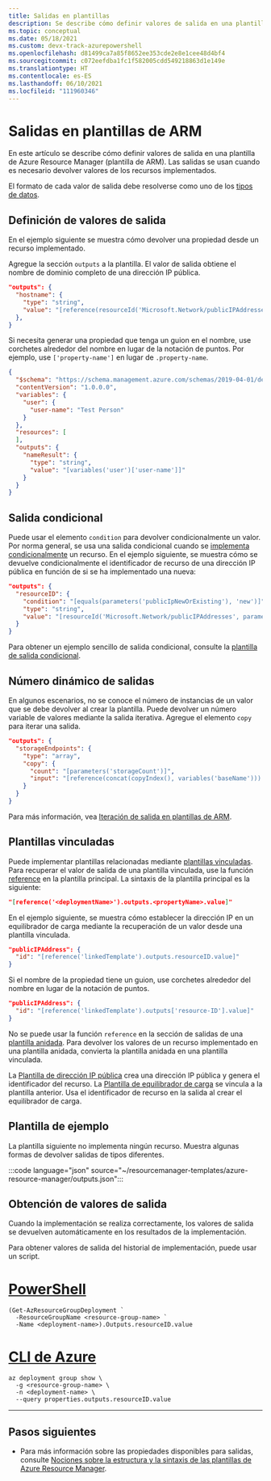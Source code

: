```yaml
---
title: Salidas en plantillas
description: Se describe cómo definir valores de salida en una plantilla de Azure Resource Manager (plantilla de ARM).
ms.topic: conceptual
ms.date: 05/18/2021
ms.custom: devx-track-azurepowershell
ms.openlocfilehash: d81499ca7a85f8652ee353cde2e8e1cee48d4bf4
ms.sourcegitcommit: c072eefdba1fc1f582005cdd549218863d1e149e
ms.translationtype: HT
ms.contentlocale: es-ES
ms.lasthandoff: 06/10/2021
ms.locfileid: "111960346"
---
```

# <a name="outputs-in-arm-templates"></a>Salidas en plantillas de ARM

En este artículo se describe cómo definir valores de salida en una plantilla de Azure Resource Manager (plantilla de ARM). Las salidas se usan cuando es necesario devolver valores de los recursos implementados.

El formato de cada valor de salida debe resolverse como uno de los [tipos de datos](data-types.md).

## <a name="define-output-values"></a>Definición de valores de salida

En el ejemplo siguiente se muestra cómo devolver una propiedad desde un recurso implementado.

Agregue la sección `outputs` a la plantilla. El valor de salida obtiene el nombre de dominio completo de una dirección IP pública.

```json
"outputs": {
  "hostname": {
    "type": "string",
    "value": "[reference(resourceId('Microsoft.Network/publicIPAddresses', variables('publicIPAddressName'))).dnsSettings.fqdn]"
  },
}
```

Si necesita generar una propiedad que tenga un guion en el nombre, use corchetes alrededor del nombre en lugar de la notación de puntos. Por ejemplo, use `['property-name']` en lugar de `.property-name`.

```json
{
  "$schema": "https://schema.management.azure.com/schemas/2019-04-01/deploymentTemplate.json#",
  "contentVersion": "1.0.0.0",
  "variables": {
    "user": {
      "user-name": "Test Person"
    }
  },
  "resources": [
  ],
  "outputs": {
    "nameResult": {
      "type": "string",
      "value": "[variables('user')['user-name']]"
    }
  }
}
```

## <a name="conditional-output"></a>Salida condicional

Puede usar el elemento `condition` para devolver condicionalmente un valor. Por norma general, se usa una salida condicional cuando se [implementa condicionalmente](conditional-resource-deployment.md) un recurso. En el ejemplo siguiente, se muestra cómo se devuelve condicionalmente el identificador de recurso de una dirección IP pública en función de si se ha implementado una nueva:

```json
"outputs": {
  "resourceID": {
    "condition": "[equals(parameters('publicIpNewOrExisting'), 'new')]",
    "type": "string",
    "value": "[resourceId('Microsoft.Network/publicIPAddresses', parameters('publicIPAddresses_name'))]"
  }
}
```

Para obtener un ejemplo sencillo de salida condicional, consulte la [plantilla de salida condicional](https://github.com/bmoore-msft/AzureRM-Samples/blob/master/conditional-output/azuredeploy.json).

## <a name="dynamic-number-of-outputs"></a>Número dinámico de salidas

En algunos escenarios, no se conoce el número de instancias de un valor que se debe devolver al crear la plantilla. Puede devolver un número variable de valores mediante la salida iterativa. Agregue el elemento `copy` para iterar una salida.

```json
"outputs": {
  "storageEndpoints": {
    "type": "array",
    "copy": {
      "count": "[parameters('storageCount')]",
      "input": "[reference(concat(copyIndex(), variables('baseName'))).primaryEndpoints.blob]"
    }
  }
}
```

Para más información, vea [Iteración de salida en plantillas de ARM](copy-outputs.md).

## <a name="linked-templates"></a>Plantillas vinculadas

Puede implementar plantillas relacionadas mediante [plantillas vinculadas](linked-templates.md). Para recuperar el valor de salida de una plantilla vinculada, use la función [reference](template-functions-resource.md#reference) en la plantilla principal. La sintaxis de la plantilla principal es la siguiente:

```json
"[reference('<deploymentName>').outputs.<propertyName>.value]"
```

En el ejemplo siguiente, se muestra cómo establecer la dirección IP en un equilibrador de carga mediante la recuperación de un valor desde una plantilla vinculada.

```json
"publicIPAddress": {
  "id": "[reference('linkedTemplate').outputs.resourceID.value]"
}
```

Si el nombre de la propiedad tiene un guion, use corchetes alrededor del nombre en lugar de la notación de puntos.

```json
"publicIPAddress": {
  "id": "[reference('linkedTemplate').outputs['resource-ID'].value]"
}
```

No se puede usar la función `reference` en la sección de salidas de una [plantilla anidada](linked-templates.md#nested-template). Para devolver los valores de un recurso implementado en una plantilla anidada, convierta la plantilla anidada en una plantilla vinculada.

La [Plantilla de dirección IP pública](https://github.com/Azure/azure-docs-json-samples/blob/master/azure-resource-manager/linkedtemplates/public-ip.json) crea una dirección IP pública y genera el identificador del recurso. La [Plantilla de equilibrador de carga](https://github.com/Azure/azure-docs-json-samples/blob/master/azure-resource-manager/linkedtemplates/public-ip-parentloadbalancer.json) se vincula a la plantilla anterior. Usa el identificador de recurso en la salida al crear el equilibrador de carga.

## <a name="example-template"></a>Plantilla de ejemplo

La plantilla siguiente no implementa ningún recurso. Muestra algunas formas de devolver salidas de tipos diferentes.

:::code language="json" source="~/resourcemanager-templates/azure-resource-manager/outputs.json":::

## <a name="get-output-values"></a>Obtención de valores de salida

Cuando la implementación se realiza correctamente, los valores de salida se devuelven automáticamente en los resultados de la implementación.

Para obtener valores de salida del historial de implementación, puede usar un script.

# <a name="powershell"></a>[PowerShell](#tab/azure-powershell)

```azurepowershell-interactive
(Get-AzResourceGroupDeployment `
  -ResourceGroupName <resource-group-name> `
  -Name <deployment-name>).Outputs.resourceID.value
```

# <a name="azure-cli"></a>[CLI de Azure](#tab/azure-cli)

```azurecli-interactive
az deployment group show \
  -g <resource-group-name> \
  -n <deployment-name> \
  --query properties.outputs.resourceID.value
```

---

## <a name="next-steps"></a>Pasos siguientes

* Para más información sobre las propiedades disponibles para salidas, consulte [Nociones sobre la estructura y la sintaxis de las plantillas de Azure Resource Manager](./syntax.md).